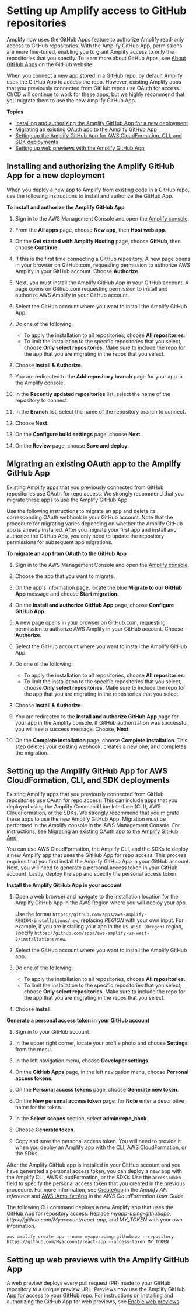 # Setting up Amplify access to GitHub repositories<a name="setting-up-GitHub-access"></a>

Amplify now uses the GitHub Apps feature to authorize Amplify read\-only access to GitHub repositories\. With the Amplify GitHub App, permissions are more fine\-tuned, enabling you to grant Amplify access to only the repositories that you specify\. To learn more about GitHub Apps, see [About GitHub Apps](https://docs.github.com/en/developers/apps/getting-started-with-apps/about-apps#about-github-apps) on the GitHub website\.

When you connect a new app stored in a GitHub repo, by default Amplify uses the GitHub App to access the repo\. However, existing Amplify apps that you previously connected from GitHub repos use OAuth for access\. CI/CD will continue to work for these apps, but we highly recommend that you migrate them to use the new Amplify GitHub App\.

**Topics**
+ [Installing and authorizing the Amplify GitHub App for a new deployment](#setting-up-github-app)
+ [Migrating an existing OAuth app to the Amplify GitHub App](#migrating-to-github-app-auth)
+ [Setting up the Amplify GitHub App for AWS CloudFormation, CLI, and SDK deployments](#setting-up-github-app-cloudformation)
+ [Setting up web previews with the Amplify GitHub App](#setting-up-github-app-pr-previews)

## Installing and authorizing the Amplify GitHub App for a new deployment<a name="setting-up-github-app"></a>

When you deploy a new app to Amplify from existing code in a GitHub repo, use the following instructions to install and authorize the GitHub App\.

**To install and authorize the Amplify GitHub App**

1. Sign in to the AWS Management Console and open the [Amplify console](https://console.aws.amazon.com/amplify/)\.

1. From the **All apps** page, choose **New app**, then **Host web app**\.

1. On the **Get started with Amplify Hosting** page, choose **GitHub**, then choose **Continue**\.

1. If this is the first time connecting a GitHub repository, A new page opens in your browser on GitHub\.com, requesting permission to authorize AWS Amplify in your GitHub account\. Choose **Authorize**\.

1. Next, you must install the Amplify GitHub App in your GitHub account\. A page opens on Github\.com requesting permission to install and authorize AWS Amplify in your GitHub account\.

1. Select the GitHub account where you want to install the Amplify GitHub App\.

1. Do one of the following:
   + To apply the installation to all repositories, choose **All repositories**\.
   + To limit the installation to the specific repositories that you select, choose **Only select repositories**\. Make sure to include the repo for the app that you are migrating in the repos that you select\.

1. Choose **Install & Authorize**\.

1. You are redirected to the **Add repository branch** page for your app in the Amplify console\.

1. In the **Recently updated repositories** list, select the name of the repository to connect\.

1. In the **Branch** list, select the name of the repository branch to connect\.

1. Choose **Next**\.

1. On the **Configure build settings** page, choose **Next**\.

1. On the **Review** page, choose **Save and deploy**\.

## Migrating an existing OAuth app to the Amplify GitHub App<a name="migrating-to-github-app-auth"></a>

Existing Amplify apps that you previously connected from GitHub repositories use OAuth for repo access\. We strongly recommend that you migrate these apps to use the Amplify GitHub App\.

Use the following instructions to migrate an app and delete its corresponding OAuth webhook in your GitHub account\. Note that the procedure for migrating varies depending on whether the Amplify GitHub app is already installed\. After you migrate your first app and install and authorize the GitHub App, you only need to update the repository permissions for subsequent app migrations\.

**To migrate an app from OAuth to the GitHub App**

1. Sign in to the AWS Management Console and open the [Amplify console](https://console.aws.amazon.com/amplify/)\.

1. Choose the app that you want to migrate\.

1. On the app's information page, locate the blue **Migrate to our GitHub App** message and choose **Start migration**\.

1. On the **Install and authorize GitHub App** page, choose **Configure GitHub App**\.

1. A new page opens in your browser on GitHub\.com, requesting permission to authorize AWS Amplify in your GitHub account\. Choose **Authorize**\.

1. Select the GitHub account where you want to install the Amplify GitHub App\.

1. Do one of the following:
   + To apply the installation to all repositories, choose **All repositories**\.
   + To limit the installation to the specific repositories that you select, choose **Only select repositories**\. Make sure to include the repo for the app that you are migrating in the repositories that you select\.

1. Choose **Install & Authorize**\.

1. You are redirected to the **Install and authorize GitHub App** page for your app in the Amplify console\. If GitHub authorization was successful, you will see a success message\. Choose, **Next**\.

1. On the **Complete installation** page, choose **Complete installation**\. This step deletes your existing webhook, creates a new one, and completes the migration\.

## Setting up the Amplify GitHub App for AWS CloudFormation, CLI, and SDK deployments<a name="setting-up-github-app-cloudformation"></a>

Existing Amplify apps that you previously connected from GitHub repositories use OAuth for repo access\. This can include apps that you deployed using the Amplify Command Line Interface \(CLI\), AWS CloudFormation, or the SDKs\. We strongly recommend that you migrate these apps to use the new Amplify GitHub App\. Migration must be performed in the Amplify console in the AWS Management Console\. For instructions, see [Migrating an existing OAuth app to the Amplify GitHub App](#migrating-to-github-app-auth)\.

You can use AWS CloudFormation, the Amplify CLI, and the SDKs to deploy a new Amplify app that uses the GitHub App for repo access\. This process requires that you first install the Amplify GitHub App in your GitHub account\. Next, you will need to generate a personal access token in your GitHub account\. Lastly, deploy the app and specify the personal access token\.

**Install the Amplify GitHub App in your account**

1. Open a web browser and navigate to the installation location for the Amplify GitHub App in the AWS Region where you will deploy your app\.

   Use the format `https://github.com/apps/aws-amplify-REGION/installations/new`, replacing *REGION* with your own input\. For example, if you are installing your app in the `US WEST (Oregon)` region, specify `https://github.com/apps/aws-amplify-us-west-2/installations/new`\.

1. Select the GitHub account where you want to install the Amplify GitHub app\.

1. Do one of the following:
   + To apply the installation to all repositories, choose **All repositories**\.
   + To limit the installation to the specific repositories that you select, choose **Only select repositories**\. Make sure to include the repo for the app that you are migrating in the repos that you select\.

1. Choose **Install**\.

**Generate a personal access token in your GitHub account**

1. Sign in to your GitHub account\.

1. In the upper right corner, locate your profile photo and choose **Settings** from the menu\.

1. In the left navigation menu, choose **Developer settings**\.

1. On the **GitHub Apps** page, in the left navigation menu, choose **Personal access tokens**\.

1. On the **Personal access tokens** page, choose **Generate new token**\.

1. On the **New personal access token** page, for **Note** enter a descriptive name for the token\.

1. In the **Select scopes** section, select **admin:repo\_hook**\.

1. Choose **Generate token**\.

1. Copy and save the personal access token\. You will need to provide it when you deploy an Amplify app with the CLI, AWS CloudFormation, or the SDKs\.

After the Amplify GitHub app is installed in your GitHub account and you have generated a personal access token, you can deploy a new app with the Amplify CLI, AWS CloudFormation, or the SDKs\. Use the `accessToken` field to specify the personal access token that you created in the previous procedure\. For more information, see [CreateApp](https://docs.aws.amazon.com/amplify/latest/APIReference/API_CreateApp.html#API_CreateApp_RequestSyntax) in the *Amplify API reference* and [AWS::Amplify::App](https://docs.aws.amazon.com/AWSCloudFormation/latest/UserGuide/aws-resource-amplify-app.html) in the *AWS CloudFormation User Guide*\.

The following CLI command deploys a new Amplify app that uses the GitHub App for repository access\. Replace *myapp\-using\-githubapp*, *https://github\.com/Myaccount/react\-app*, and *MY\_TOKEN* with your own information\.

```
aws amplify create-app --name myapp-using-githubapp --repository https://github.com/Myaccount/react-app --access-token MY_TOKEN
```

## Setting up web previews with the Amplify GitHub App<a name="setting-up-github-app-pr-previews"></a>

A web preview deploys every pull request \(PR\) made to your GitHub repository to a unique preview URL\. Previews now use the Amplify GitHub App for access to your GitHub repo\. For instructions on installing and authorizing the GitHub App for web previews, see [Enable web previews](pr-previews.md#enable-web-previews) \.